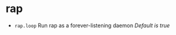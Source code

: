 <!-- TITLE: rap -->

# rap

- `rap.loop`   Run rap as a forever-listening daemon _Default is true_

<p hidden>rap.loop</p>